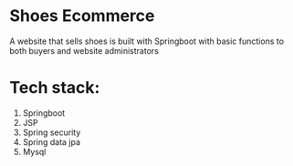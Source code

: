 # Shoes Ecommerce

A website that sells shoes is built with Springboot with basic functions to both buyers and website administrators


# Tech stack:

 1. Springboot
 2. JSP
 3. Spring security
 4. Spring data jpa
 5. Mysql
